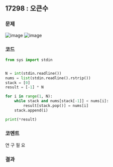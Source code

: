 ## 17298 : 오큰수
### 문제
![image](https://user-images.githubusercontent.com/50744222/138271490-9c1d9fee-bd1a-4d53-bbcf-6725524eb394.png)
![image](https://user-images.githubusercontent.com/50744222/138271509-8a8ee79f-3ac5-4df7-9f99-038b695f5242.png)
### 코드
```python
from sys import stdin


N = int(stdin.readline())
nums = list(stdin.readline().rstrip())
stack = [0]
result = [-1] * N

for i in range(1, N):
    while stack and nums[stack[-1]] < nums[i]:
        result[stack.pop()] = nums[i]
    stack.append(i)

print(*result)
```
### 코멘트
연 구 필 요
### 결과
